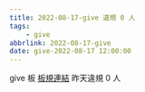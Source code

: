 ```yaml
---
title: 2022-08-17-give 違規 0 人
tags:
    - give
abbrlink: 2022-08-17-give
date: give-2022-08-17 12:00:00
---
```

give 板 [板規連結](https://www.ptt.cc/bbs/give/M.1612495900.A.C32.html)
昨天違規 0 人
